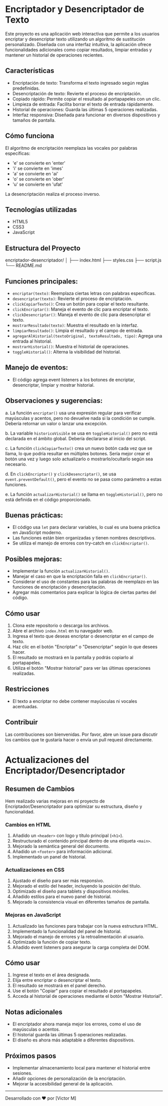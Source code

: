 # Encriptador y Desencriptador de Texto

Este proyecto es una aplicación web interactiva que permite a los usuarios encriptar y desencriptar texto utilizando un algoritmo de sustitución personalizado. Diseñada con una interfaz intuitiva, la aplicación ofrece funcionalidades adicionales como copiar resultados, limpiar entradas y mantener un historial de operaciones recientes.

## Características

- Encriptación de texto: Transforma el texto ingresado según reglas predefinidas.
- Desencriptación de texto: Revierte el proceso de encriptación.
- Copiado rápido: Permite copiar el resultado al portapapeles con un clic.
- Limpieza de entrada: Facilita borrar el texto de entrada rápidamente.
- Historial de operaciones: Guarda las últimas 5 operaciones realizadas.
- Interfaz responsiva: Diseñada para funcionar en diversos dispositivos y tamaños de pantalla.

## Cómo funciona

El algoritmo de encriptación reemplaza las vocales por palabras específicas:

- 'e' se convierte en 'enter'
- 'i' se convierte en 'imes'
- 'a' se convierte en 'ai'
- 'o' se convierte en 'ober'
- 'u' se convierte en 'ufat'

La desencriptación realiza el proceso inverso.

## Tecnologías utilizadas

- HTML5
- CSS3
- JavaScript

## Estructura del Proyecto
encriptador-desencriptador/
│
├── index.html
├── styles.css
├── script.js
└── README.md

## Funciones principales:
- `encriptar(texto)`: Reemplaza ciertas letras con palabras específicas.
- `desencriptar(texto)`: Revierte el proceso de encriptación.
- `clickCopiarTexto()`: Crea un botón para copiar el texto resultante.
- `clickEncriptar()`: Maneja el evento de clic para encriptar el texto.
- `clickDesencriptar()`: Maneja el evento de clic para desencriptar el texto.
- `mostrarResultado(texto)`: Muestra el resultado en la interfaz.
- `limpiarResultado()`: Limpia el resultado y el campo de entrada.
- `agregarAlHistorial(textoOriginal, textoResultado, tipo)`: Agrega una entrada al historial.
- `mostrarHistorial()`: Muestra el historial de operaciones.
- `toggleHistorial()`: Alterna la visibilidad del historial.

## Manejo de eventos:
   
- El código agrega event listeners a los botones de encriptar, desencriptar, limpiar y mostrar historial.

## Observaciones y sugerencias:
   
a. La función `encriptar()` usa una expresión regular para verificar mayúsculas y acentos, pero no devuelve nada si la condición se cumple. Debería retornar un valor o lanzar una excepción.
   
b. La variable `historicoVisible` se usa en `toggleHistorial()` pero no está declarada en el ámbito global. Debería declararse al inicio del script.
   
c. La función `clickCopiarTexto()` crea un nuevo botón cada vez que se llama, lo que podría resultar en múltiples botones. Sería mejor crear el botón una vez y luego solo actualizarlo o mostrarlo/ocultarlo según sea necesario.
   
d. En `clickEncriptar()` y `clickDesencriptar()`, se usa `event.preventDefault()`, pero el evento no se pasa como parámetro a estas funciones.
   
e. La función `actualizarHistorial()` se llama en `toggleHistorial()`, pero no está definida en el código proporcionado.

## Buenas prácticas:
- El código usa `let` para declarar variables, lo cual es una buena práctica en JavaScript moderno.
- Las funciones están bien organizadas y tienen nombres descriptivos.
- Se utiliza el manejo de errores con try-catch en `clickEncriptar()`.

## Posibles mejoras:
- Implementar la función `actualizarHistorial()`.
- Manejar el caso en que la encriptación falla en `clickEncriptar()`.
- Considerar el uso de constantes para las palabras de reemplazo en las funciones de encriptación y desencriptación.
- Agregar más comentarios para explicar la lógica de ciertas partes del código.

## Cómo usar

1. Clona este repositorio o descarga los archivos.
2. Abre el archivo `index.html` en tu navegador web.
3. Ingresa el texto que deseas encriptar o desencriptar en el campo de texto.
4. Haz clic en el botón "Encriptar" o "Desencriptar" según lo que desees hacer.
5. El resultado se mostrará en la pantalla y podrás copiarlo al portapapeles.
6. Utiliza el botón "Mostrar historial" para ver las últimas operaciones realizadas.

## Restricciones

- El texto a encriptar no debe contener mayúsculas ni vocales acentuadas.

## Contribuir

Las contribuciones son bienvenidas. Por favor, abre un issue para discutir los cambios que te gustaría hacer o envía un pull request directamente.

# Actualizaciones del Encriptador/Desencriptador

## Resumen de Cambios

Hem realizado varias mejoras en mi proyecto de Encriptador/Desencriptador para optimizar su estructura, diseño y funcionalidad.

### Cambios en HTML

1. Añadido un `<header>` con logo y título principal (`<h1>`).
2. Restructurado el contenido principal dentro de una etiqueta `<main>`.
3. Mejorado la semántica general del documento.
4. Añadido un `<footer>` para información adicional.
5. Implementado un panel de historial.

### Actualizaciones en CSS

1. Ajustado el diseño para ser más responsivo.
2. Mejorado el estilo del header, incluyendo la posición del título.
3. Optimizado el diseño para tablets y dispositivos móviles.
4. Añadido estilos para el nuevo panel de historial.
5. Mejorado la consistencia visual en diferentes tamaños de pantalla.

### Mejoras en JavaScript

1. Actualizado las funciones para trabajar con la nueva estructura HTML.
2. Implementado la funcionalidad del panel de historial.
3. Mejorado el manejo de errores y la retroalimentación al usuario.
4. Optimizado la función de copiar texto.
5. Añadido event listeners para asegurar la carga completa del DOM.

## Cómo usar

1. Ingrese el texto en el área designada.
2. Elija entre encriptar o desencriptar el texto.
3. El resultado se mostrará en el panel derecho.
4. Use el botón "Copiar" para copiar el resultado al portapapeles.
5. Acceda al historial de operaciones mediante el botón "Mostrar Historial".

## Notas adicionales

- El encriptador ahora maneja mejor los errores, como el uso de mayúsculas o acentos.
- El historial guarda las últimas 5 operaciones realizadas.
- El diseño es ahora más adaptable a diferentes dispositivos.

## Próximos pasos

- Implementar almacenamiento local para mantener el historial entre sesiones.
- Añadir opciones de personalización de la encriptación.
- Mejorar la accesibilidad general de la aplicación.


---

Desarrollado con ❤️ por [Victor M]

